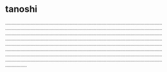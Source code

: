 # tanoshi
.................................................................................................................................................................................................................................................................................................................................................................................................................................................................................................................................................................................................................................................................................................................................................................................................................................................................................................................................................................................................................................................